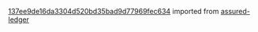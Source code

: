 [137ee9de16da3304d520bd35bad9d77969fec634](https://github.com/insolar/assured-ledger/commit/137ee9de16da3304d520bd35bad9d77969fec634) imported from [assured-ledger](https://github.com/insolar/assured-ledger)
